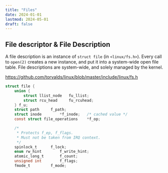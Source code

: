 ```yaml
---
title: "Files"
date: 2024-01-01
lastmod: 2024-05-01
draft: false
---
```


## File descriptor & File Description

A file description is an instance of `struct file` (in `<linux/fs.h>`). Every call to `open(2)` creates a new instance, and put it into a system-wide open file table. File descriptions are system-wide, and solely managed by the kernel.

https://github.com/torvalds/linux/blob/master/include/linux/fs.h

```c
struct file {
	union {
		struct llist_node	fu_llist;
		struct rcu_head 	fu_rcuhead;
	} f_u;
	struct path		f_path;
	struct inode		*f_inode;	/* cached value */
	const struct file_operations	*f_op;

	/*
	 * Protects f_ep, f_flags.
	 * Must not be taken from IRQ context.
	 */
	spinlock_t		f_lock;
	enum rw_hint		f_write_hint;
	atomic_long_t		f_count;
	unsigned int 		f_flags;
	fmode_t			f_mode;

